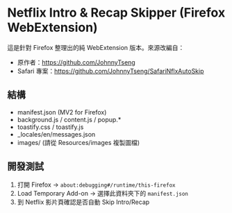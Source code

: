 # Netflix Intro & Recap Skipper (Firefox WebExtension)

這是針對 Firefox 整理出的純 WebExtension 版本。來源改編自：
- 原作者：https://github.com/JohnnyTseng
- Safari 專案：https://github.com/JohnnyTseng/SafariNflxAutoSkip

## 結構
- manifest.json (MV2 for Firefox)
- background.js / content.js / popup.*
- toastify.css / toastify.js
- _locales/en/messages.json
- images/ (請從 Resources/images 複製圖檔)

## 開發測試
1. 打開 Firefox → `about:debugging#/runtime/this-firefox`
2. Load Temporary Add-on → 選擇此資料夾下的 `manifest.json`
3. 到 Netflix 影片頁確認是否自動 Skip Intro/Recap

